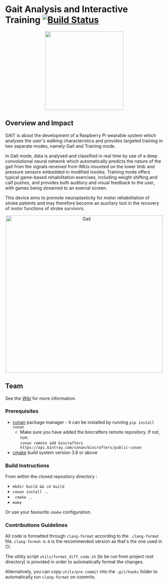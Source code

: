 # Gait Analysis and Interactive Training [![Build Status](https://travis-ci.com/bmanga/rtep2019_team18.svg?branch=master)](https://travis-ci.com/bmanga/rtep2019_team18)

<p align="center">
	<img src="https://user-images.githubusercontent.com/46964367/56052054-6846a700-5d48-11e9-9294-2bcc49930567.jpeg"
	 height="250" >
</p>

## Overview and Impact
GAIT is about the development of a Raspberry Pi wearable system which analyses the user's walking characteristics and provides targeted training in two separate modes, namely Gait and Training mode.

In Gait mode, data is analysed and classified in real time by use of a deep convolutional neural network which automatically predicts the nature of the gait from the signals received from IMUs mounted on the lower limb and pressure sensors embedded in modified insoles. Training mode offers typical game-based rehabilitation exercises, including weight shifting and calf pushes, and provides both auditory and visual feedback to the user, with games being streamed to an exernal screen.

This device aims to promote neuroplasticity for motor rehabilitation of stroke patients and may therefore become an auxiliary tool in the recovery of motor functions of stroke survivors.

<p align="center">
	<img src="https://user-images.githubusercontent.com/13623481/51919339-1f36b600-23db-11e9-9939-d928cba637c1.png"
	 title="Gait"  height="500" >
</p>


## Team

See the [Wiki](https://github.com/bmanga/rtep2019_team18/wiki) for more information. 

### Prerequisites
* [conan](https://conan.io/) package manager - it can be installed by running ```pip install conan```
  * Make sure you have added the bincrafters remote repository. If not, run:<br/>
 ```conan remote add bincrafters https://api.bintray.com/conan/bincrafters/public-conan```
* [cmake](https://cmake.org/) build system version 3.8 or above

### Build Instructions
From within the cloned repository directory :
* ```mkdir build && cd build```
* ```conan install ..```
* ``` cmake ..```
* ```make```

Or use your favourite ```cmake``` configuration.

### Contributions Guidelines
All code is formatted through `clang-format` according to the `.clang-format` file. `clang-format-6.0` is the recommended version as that's the one used in CI.

The utility script `utils/format_diff_code.sh` (to be run from project root directory) is provided in order to automatically format the changes.

Alternatively, you can copy `utils/pre-commit` into the `.git/hooks` folder to automatically run `clang-format` on commits.
